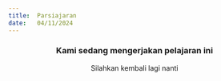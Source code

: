```yaml
---
title:  Parsiajaran
date:   04/11/2024
---
```


### <center>Kami sedang mengerjakan pelajaran ini</center>
<center>Silahkan kembali lagi nanti</center>